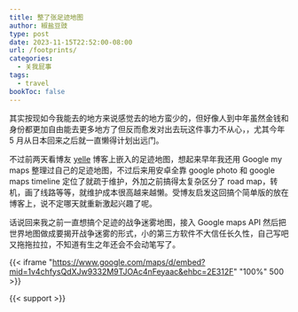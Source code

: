 ```yaml
---
title: 整了张足迹地图
author: 椒盐豆豉
type: post
date: 2023-11-15T22:52:00-08:00
url: /footprints/
categories:
  - 关我屁事
tags:
  - travel
bookToc: false
---
```

其实按现如今我能去的地方来说感觉去的地方蛮少的，但好像人到中年虽然金钱和身份都更加自由能去更多地方了但反而愈发对出去玩这件事力不从心，，尤其今年 5 月从日本回来之后就一直懒得计划出远门。

不过前两天看博友 [yelle](https://yelleis.top/about/) 博客上嵌入的足迹地图，想起来早年我还用 Google my maps 整理过自己的足迹地图，不过后来用安卓全靠 google photo 和 google maps timeline 定位了就疏于维护，外加之前搞得太复杂区分了 road map，转机，画了线路等等，就维护成本很高越来越懒。受博友启发这回搞个简单版的放在博客上，说不定哪天就重新激起兴趣了呢。

话说回来我之前一直想搞个足迹的战争迷雾地图，接入 Google maps API 然后把世界地图做成要揭开战争迷雾的形式，小的第三方软件不大信任长久性，自己写吧又拖拖拉拉，不知道有生之年还会不会动笔写了。

{{< iframe "https://www.google.com/maps/d/embed?mid=1v4chfysQdXJw9332M9TJOAc4nFeyaac&ehbc=2E312F" "100%" 500 >}}

{{< support >}}